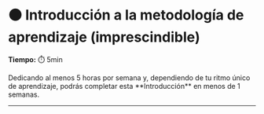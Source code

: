 # ⚫ Introducción a la metodología de aprendizaje (imprescindible)

**Tiempo:** ⏱️️️ 5min

<!-- El siguiente bloque de comentario se usa también  para mostrar un preview o resumen del program, skill o module en thumbnails de FE (por ejemplo) -->
<!-- preview:start -->
<p>Dedicando al menos 5 horas por semana y, dependiendo de tu ritmo único de aprendizaje, podrás completar esta **Introducción** en menos de 1 semanas.</p>
<!-- preview:end -->

---
